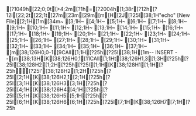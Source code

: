 [?1049h[22;0;0t[>4;2m[?1h=[?2004h[1;38r[?12h[?12l[22;2t[22;1t[27m[23m[29m[m[H[2J[?25l[38;1H"echo" [New File][2;1H[1m[34m~                                                                                                                                              [3;1H~                                                                                                                                              [4;1H~                                                                                                                                              [5;1H~                                                                                                                                              [6;1H~                                                                                                                                              [7;1H~                                                                                                                                              [8;1H~                                                                                                                                              [9;1H~                                                                                                                                              [10;1H~                                                                                                                                              [11;1H~                                                                                                                                              [12;1H~                                                                                                                                              [13;1H~                                                                                                                                              [14;1H~                                                                                                                                              [15;1H~                                                                                                                                              [16;1H~                                                                                                                                              [17;1H~                                                                                                                                              [18;1H~                                                                                                                                              [19;1H~                                                                                                                                              [20;1H~                                                                                                                                              [21;1H~                                                                                                                                              [22;1H~                                                                                                                                              [23;1H~                                                                                                                                              [24;1H~                                                                                                                                              [25;1H~                                                                                                                                              [26;1H~                                                                                                                                              [27;1H~                                                                                                                                              [28;1H~                                                                                                                                              [29;1H~                                                                                                                                              [30;1H~                                                                                                                                              [31;1H~                                                                                                                                              [32;1H~                                                                                                                                              [33;1H~                                                                                                                                              [34;1H~                                                                                                                                              [35;1H~                                                                                                                                              [36;1H~                                                                                                                                              [37;1H~                                                                                                                                              [m[38;126H0,0-1[9CAll[1;1H[?25h[?25l[38;1H[1m-- INSERT --[m[38;13H[K[38;126H0,1[11CAll[1;1Ht[38;126H1,3[1;3H[?25h[?25l[38;128H2[1;2H[?25h[?25l[1;1H[K[38;128H1[1;1H[?25h[?25l'[38;128H2[1;2H[?25h[?25l[2;1H[K[38;126H2,1[2;1H[?25h[?25l[3;1H[K[38;126H3[3;1H[?25h[?25l[4;1H[K[38;126H4[4;1H[?25h[?25l[5;1H[K[38;126H5[5;1H[?25h[?25l[6;1H[K[38;126H6[6;1H[?25h[?25l[7;1H[K[38;126H7[7;1H[?25h